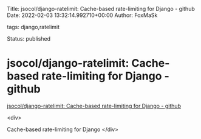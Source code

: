 Title: jsocol/django-ratelimit: Cache-based rate-limiting for Django - github
Date: 2022-02-03 13:32:14.992710+00:00
Author: FoxMaSk 

tags: django,ratelimit

Status: published





# jsocol/django-ratelimit: Cache-based rate-limiting for Django - github

[jsocol/django-ratelimit: Cache-based rate-limiting for Django - github](https://github.com/jsocol/django-ratelimit)

&lt;div&gt;

 Cache-based rate-limiting for Django 
&lt;/div&gt;